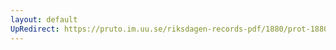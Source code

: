 ```yaml
---
layout: default
UpRedirect: https://pruto.im.uu.se/riksdagen-records-pdf/1880/prot-1880--ak--051.pdf
---
```

